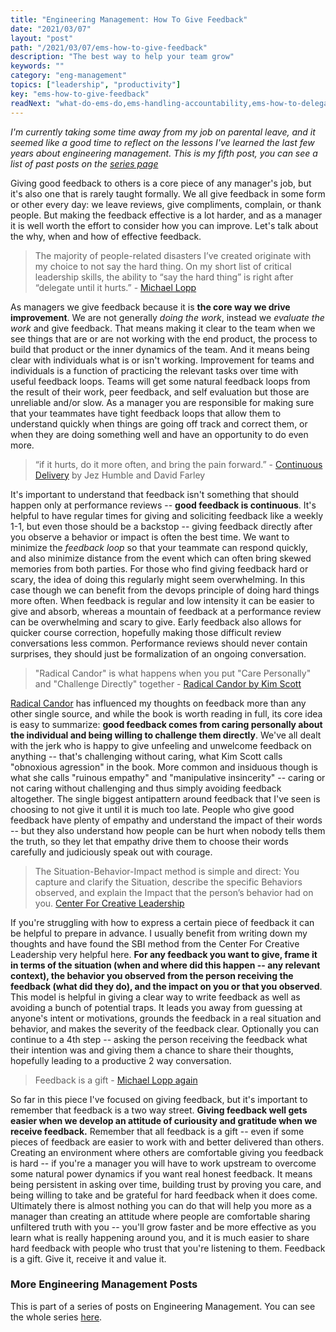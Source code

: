 ```yaml
---
title: "Engineering Management: How To Give Feedback"
date: "2021/03/07"
layout: "post"
path: "/2021/03/07/ems-how-to-give-feedback"
description: "The best way to help your team grow"
keywords: ""
category: "eng-management"
topics: ["leadership", "productivity"]
key: "ems-how-to-give-feedback"
readNext: "what-do-ems-do,ems-handling-accountability,ems-how-to-delegate"
---
```


*I'm currently taking some time away from my job on parental leave, and it seemed like a good time to reflect on the lessons I've learned the last few years about engineering management. This is my fifth post, you can see a list of past posts on the [series page](https://benmccormick.org/engineering-management-thoughts)*

Giving good feedback to others is a core piece of any manager's job, but it's also one that is rarely taught formally.  We all give feedback in some form or other every day: we leave reviews, give compliments, complain, or thank people.  But making the feedback effective is a lot harder, and as a manager it is well worth the effort to consider how you can improve.  Let's talk about the why, when and how of effective feedback.

> The majority of people-related disasters I’ve created originate with my choice to not say the hard thing. On my short list of critical leadership skills, the ability to “say the hard thing” is right after “delegate until it hurts.” - [Michael Lopp](https://randsinrepose.com/archives/say-the-hard-thing/)

As managers we give feedback because it is **the core way we drive improvement**.  We are not generally *doing the work*, instead we *evaluate the work* and give feedback.  That means making it clear to the team when we see things that are or are not working with the end product, the process to build that product or the inner dynamics of the team.  And it means being clear with individuals what is or isn't working.  Improvement for teams and individuals is a function of practicing the relevant tasks over time with useful feedback loops.  Teams will get some natural feedback loops from the result of their work, peer feedback, and self evaluation but those are unreliable and/or slow.  As a manager you are responsible for making sure that your teammates have tight feedback loops that allow them to understand quickly when things are going off track and correct them, or when they are doing something well and have an opportunity to do even more.  

> “if it hurts, do it more often, and bring the pain forward.” - [Continuous Delivery](https://amzn.to/2PFTySp) by Jez Humble and David Farley

It's important to understand that feedback isn't something that should happen only at performance reviews -- **good feedback is continuous**.  It's helpful to have regular times for giving and soliciting feedback like a weekly 1-1, but even those should be a backstop -- giving feedback directly after you observe a behavior or impact is often the best time.  We want to minimize the *feedback loop* so that your teammate can respond quickly, and also minimize distance from the event which can often bring skewed memories from both parties.  For those who find giving feedback hard or scary, the idea of doing this regularly might seem overwhelming.  In this case though we can benefit from the devops principle of doing hard things more often.  When feedback is regular and low intensity it can be easier to give and absorb, whereas a mountain of feedback at a performance review can be overwhelming and scary to give.  Early feedback also allows for quicker course correction, hopefully making those difficult review conversations less common.  Performance reviews should never contain surprises, they should just be formalization of an ongoing conversation.  

> "Radical Candor" is what happens when you put "Care Personally" and "Challenge Directly" together - [Radical Candor by Kim Scott](https://amzn.to/3sVHLh2)

[Radical Candor](https://amzn.to/3sVHLh2) has influenced my thoughts on feedback more than any other single source, and while the book is worth reading in full, its core idea is easy to summarize: **good feedback comes from caring personally about the individual and being willing to challenge them directly**.  We've all dealt with the jerk who is happy to give unfeeling and unwelcome feedback on anything -- that's challenging without caring, what Kim Scott calls "obnoxious agression" in the book.  More common and insiduous though is what she calls "ruinous empathy" and "manipulative insincerity" -- caring or not caring without challenging and thus simply avoiding feedback altogether.  The single biggest antipattern around feedback that I've seen is choosing to not give it until it is much too late.  People who give good feedback have plenty of empathy and understand the impact of their words -- but they also understand how people can be hurt when nobody tells them the truth, so they let that empathy drive them to choose their words carefully and judiciously speak out with courage.  

> The Situation-Behavior-Impact method is simple and direct: You capture and clarify the Situation, describe the specific Behaviors observed, and explain the Impact that the person’s behavior had on you. [Center For Creative Leadership](https://www.ccl.org/articles/leading-effectively-articles/closing-the-gap-between-intent-and-impact/)

If you're struggling with how to express a certain piece of feedback it can be helpful to prepare in advance.  I usually benefit from writing down my thoughts and have found the SBI method from the Center For Creative Leadership very helpful here.  **For any feedback you want to give, frame it in terms of the situation (when and where did this happen -- any relevant context), the behavior you observed from the person receiving the feedback (what did they do), and the impact on you or that you observed**.  This model is helpful in giving a clear way to write feedback as well as avoiding a bunch of potential traps.  It leads you away from guessing at anyone's intent or motivations, grounds the feedback in a real situation and behavior, and makes the severity of the feedback clear.  Optionally you can continue to a 4th step -- asking the person receiving the feedback what their intention was and giving them a chance to share their thoughts, hopefully leading to a productive 2 way conversation.  

> Feedback is a gift - [Michael Lopp again](https://marcusblankenship.com/the-art-of-leadership-with-michael-lopp/#:~:text=Feedback%20is%20a%20gift.)

So far in this piece I've focused on giving feedback, but it's important to remember that feedback is a two way street.  **Giving feedback well gets easier when we develop an attitude of curiousity and gratitude when we receive feedback.** Remember that all feedback is a gift -- even if some pieces of feedback are easier to work with and better delivered than others.  Creating an environment where others are comfortable giving you feedback is hard -- if you're a manager you will have to work upstream to overcome some natural power dynamics if you want real honest feedback.  It means being persistent in asking over time, building trust by proving you care, and being willing to take and be grateful for hard feedback when it does come.  Ultimately there is almost nothing you can do that will help you more as a manager than creating an attitude where people are comfortable sharing unfiltered truth with you -- you'll grow faster and be more effective as you learn what is really happening around you, and it is much easier to share hard feedback with people who trust that you're listening to them.  Feedback is a gift.  Give it, receive it and value it.  




### More Engineering Management Posts

This is part of a series of posts on Engineering Management.  You can see the whole series [here](https://benmccormick.org/engineering-management-thoughts).
